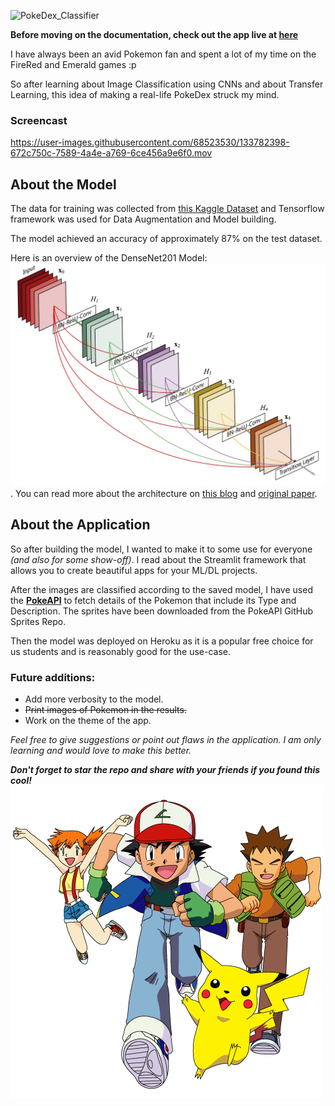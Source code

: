 ![PokeDex_Classifier](https://socialify.git.ci/GunjanDhanuka/PokeDex_Classifier/image?description=1&descriptionEditable=Your%20friend%20in%20the%20Kalos%20Region!%20Built%20with%20the%20power%20of%20DenseNet201%20and%20Streamlit!&logo=https%3A%2F%2Fgithub.com%2FGunjanDhanuka%2FPokeDex_Classifier%2Fblob%2Fmaster%2Fgit_images%2Fpokedex.png%3Fraw%3Dtrue&owner=1&pattern=Diagonal%20Stripes&stargazers=1&theme=Light)

**Before moving on the documentation, check out the app live at [here](https://pokedexgd.herokuapp.com/)**

I have always been an avid Pokemon fan and spent a lot of my time on the FireRed and Emerald games :p

So after learning about Image Classification using CNNs and about Transfer Learning, this idea of making a real-life PokeDex struck my mind.

### Screencast
https://user-images.githubusercontent.com/68523530/133782398-672c750c-7589-4a4e-a769-6ce456a9e6f0.mov

## About the Model
The data for training was collected from [this Kaggle Dataset](https://www.kaggle.com/lantian773030/pokemonclassification) and Tensorflow framework was used for Data Augmentation and Model building. 

The model achieved an accuracy of approximately 87% on the test dataset.

Here is an overview of the DenseNet201 Model:
![DenseNet201](git_images/densenet.jpeg).
You can read more about the architecture on [this blog](https://towardsdatascience.com/review-densenet-image-classification-b6631a8ef803) and [original paper](https://arxiv.org/pdf/1608.06993).

## About the Application
So after building the model, I wanted to make it to some use for everyone *(and also for some show-off)*. I read about the Streamlit framework that allows you to create beautiful apps for your ML/DL projects. 

After the images are classified according to the saved model, I have used the **[PokeAPI](https://pokeapi.co/)** to fetch details of the Pokemon that include its Type and Description. The sprites have been downloaded from the PokeAPI GitHub Sprites Repo.

Then the model was deployed on Heroku as it is a popular free choice for us students and is reasonably good for the use-case.


### Future additions:
- Add more verbosity to the model.
- ~~Print images of Pokemon in the results.~~
- Work on the theme of the app.


*Feel free to give suggestions or point out flaws in the application. I am only learning and would love to make this better.*


***Don't forget to star the repo and share with your friends if you found this cool!***
![Kanto](git_images/kanto.png)

